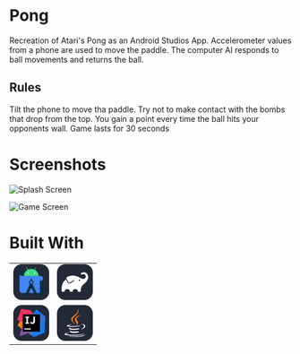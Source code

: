 
# Pong

Recreation of Atari's Pong as an Android Studios App. Accelerometer values from a phone are used to move the paddle. The computer AI responds to ball movements and returns the ball. 




## Rules

Tilt the phone to move tha paddle. Try not to make contact with the bombs that drop from the top. You gain a point every time the ball hits your opponents wall. Game lasts for 30 seconds


# Screenshots

![Splash Screen](https://live.staticflickr.com/65535/52848984169_b9a9110209_o.png)

![Game Screen]()


# Built With

<table>
  <tr>
    <td align="center">
      <img src="https://raw.githubusercontent.com/tandpfun/skill-icons/59059d9d1a2c092696dc66e00931cc1181a4ce1f/icons/AndroidStudio-Dark.svg" width="64" height="64" alt="Android Studio icon">
    </td>
    <td align="center">
      <img src="https://raw.githubusercontent.com/tandpfun/skill-icons/59059d9d1a2c092696dc66e00931cc1181a4ce1f/icons/Gradle-Dark.svg" width="64" height="64" alt="Gradle icon">
    </td>
  </tr>
  <tr>
    <td align="center">
      <img src="https://raw.githubusercontent.com/tandpfun/skill-icons/59059d9d1a2c092696dc66e00931cc1181a4ce1f/icons/Idea-Dark.svg" width="64" height="64" alt="IntelliJ IDEA icon">
    </td>
    <td align="center">
      <img src="https://raw.githubusercontent.com/tandpfun/skill-icons/59059d9d1a2c092696dc66e00931cc1181a4ce1f/icons/Java-Dark.svg" width="64" height="64" alt="Java icon">
    </td>
  </tr>
</table>
